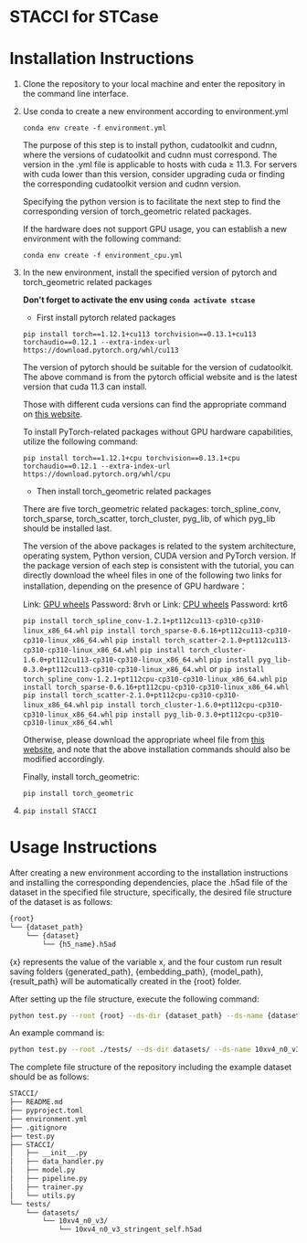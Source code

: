# STACCI for STCase
# Installation Instructions

1. Clone the repository to your local machine and enter the repository in the command line interface.
2. Use conda to create a new environment according to environment.yml

   `conda env create -f environment.yml`

   The purpose of this step is to install python, cudatoolkit and cudnn, where the versions of cudatoolkit and cudnn must correspond. The version in the .yml file is applicable to hosts with cuda ≥ 11.3. For servers with cuda lower than this version, consider upgrading cuda or finding the corresponding cudatoolkit version and cudnn version.

   Specifying the python version is to facilitate the next step to find the corresponding version of torch_geometric related packages.

   If the hardware does not support GPU usage, you can establish a new environment with the following command:

   `conda env create -f environment_cpu.yml`
3. In the new environment, install the specified version of pytorch and torch_geometric related packages

   **Don't forget to activate the env using `conda activate stcase`**

   - First install pytorch related packages

   `pip install torch==1.12.1+cu113 torchvision==0.13.1+cu113 torchaudio==0.12.1 --extra-index-url https://download.pytorch.org/whl/cu113`

   The version of pytorch should be suitable for the version of cudatoolkit. The above command is from the pytorch official website and is the latest version that cuda 11.3 can install.

   Those with different cuda versions can find the appropriate command on [this website](https://pytorch.org/get-started/previous-versions/).

   To install PyTorch-related packages without GPU hardware capabilities, utilize the following command:
   
   `pip install torch==1.12.1+cpu torchvision==0.13.1+cpu torchaudio==0.12.1 --extra-index-url https://download.pytorch.org/whl/cpu`
   - Then install torch_geometric related packages

   There are five torch_geometric related packages: torch_spline_conv, torch_sparse, torch_scatter, torch_cluster, pyg_lib, of which pyg_lib should be installed last.

   The version of the above packages is related to the system architecture, operating system, Python version, CUDA version and PyTorch version. If the package version of each step is consistent with the tutorial, you can directly download the wheel files in one of the following two links for installation, depending on the presence of GPU hardware：

   Link: [GPU wheels](https://pan.baidu.com/s/1FqA9KFENfk4RSOMLmblyiw) Password: 8rvh
   or
   Link: [CPU wheels](https://pan.baidu.com/s/1EvAMBq8DYEvSL-JLqUQbkg) Password: krt6

   `pip install torch_spline_conv-1.2.1+pt112cu113-cp310-cp310-linux_x86_64.whl`
   `pip install torch_sparse-0.6.16+pt112cu113-cp310-cp310-linux_x86_64.whl`
   `pip install torch_scatter-2.1.0+pt112cu113-cp310-cp310-linux_x86_64.whl`
   `pip install torch_cluster-1.6.0+pt112cu113-cp310-cp310-linux_x86_64.whl`
   `pip install pyg_lib-0.3.0+pt112cu113-cp310-cp310-linux_x86_64.whl`
   or
   `pip install torch_spline_conv-1.2.1+pt112cpu-cp310-cp310-linux_x86_64.whl`
   `pip install torch_sparse-0.6.16+pt112cpu-cp310-cp310-linux_x86_64.whl`
   `pip install torch_scatter-2.1.0+pt112cpu-cp310-cp310-linux_x86_64.whl`
   `pip install torch_cluster-1.6.0+pt112cpu-cp310-cp310-linux_x86_64.whl`
   `pip install pyg_lib-0.3.0+pt112cpu-cp310-cp310-linux_x86_64.whl`

   Otherwise, please download the appropriate wheel file from [this website](https://data.pyg.org/whl/), and note that the above installation commands should also be modified accordingly.

   Finally, install torch_geometric:

   `pip install torch_geometric`
4. `pip install STACCI`

# Usage Instructions

After creating a new environment according to the installation instructions and installing the corresponding dependencies, place the .h5ad file of the dataset in the specified file structure, specifically, the desired file structure of the dataset is as follows:

```bash
{root}
└── {dataset_path}
    └── {dataset}
        └── {h5_name}.h5ad
```

{x} represents the value of the variable x, and the four custom run result saving folders {generated_path}, {embedding_path}, {model_path}, {result_path} will be automatically created in the {root} folder.

After setting up the file structure, execute the following command:

```bash
python test.py --root {root} --ds-dir {dataset_path} --ds-name {dataset} --h5-name {h5_name} --target-types {target_type_list} --gpu {gpu_id} [--use-gpu] --n-nei {#neighborhood} --n-clusters {#sub-regions} [--alpha {alpha}] --label-col-name {label_column_name} --region-col-name {region_column_name}
```

An example command is:

```bash
python test.py --root ./tests/ --ds-dir datasets/ --ds-name 10xv4_n0_v3 --h5-name 10xv4_n0_v3_stringent_self --target-types Tumor_major --gpu 1 --use-gpu --n-nei 12 --n-clusters 4 --alpha 0.75 --label-col-name cell_type --region-col-name Region
```

The complete file structure of the repository including the example dataset should be as follows:

```bash
STACCI/
├── README.md
├── pyproject.toml
├── environment.yml
├── .gitignore
├── test.py
├── STACCI/
│   ├── __init__.py
│   ├── data_handler.py
│   ├── model.py
│   ├── pipeline.py
│   ├── trainer.py
│   └── utils.py
└── tests/
    └── datasets/
        └── 10xv4_n0_v3/
            └── 10xv4_n0_v3_stringent_self.h5ad
```
